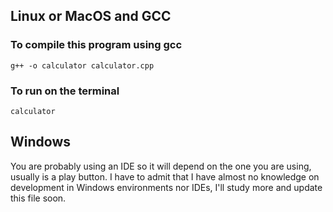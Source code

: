 ## Linux or MacOS and GCC

### To compile this program using gcc

`g++ -o calculator calculator.cpp`

### To run on the terminal

`calculator`

## Windows

You are probably using an IDE so it will depend on the one you are using, usually is a play button. I have to admit that I have almost no knowledge on development in Windows environments nor IDEs, I'll study more and update this file soon.
